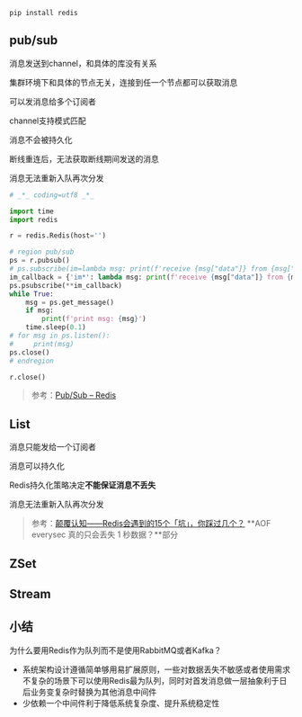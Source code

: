 `pip install redis`



## pub/sub

消息发送到channel，和具体的库没有关系

集群环境下和具体的节点无关，连接到任一个节点都可以获取消息

可以发消息给多个订阅者

channel支持模式匹配

消息不会被持久化

断线重连后，无法获取断线期间发送的消息

消息无法重新入队再次分发

```python
# _*_ coding=utf8 _*_

import time
import redis

r = redis.Redis(host='')

# region pub/sub
ps = r.pubsub()
# ps.subscribe(im=lambda msg: print(f'receive {msg["data"]} from {msg["channel"]}'))
im_callback = {'im*': lambda msg: print(f'receive {msg["data"]} from {msg["channel"]}')}
ps.psubscribe(**im_callback)
while True:
    msg = ps.get_message()
    if msg:
        print(f'print msg: {msg}')
    time.sleep(0.1)
# for msg in ps.listen():
#     print(msg)
ps.close()
# endregion

r.close()
```

> 参考：[Pub/Sub – Redis](https://redis.io/topics/pubsub)



## List

消息只能发给一个订阅者

消息可以持久化

Redis持久化策略决定**不能保证消息不丢失**

消息无法重新入队再次分发



> 参考：[颠覆认知——Redis会遇到的15个「坑」，你踩过几个？](https://mp.weixin.qq.com/s/xIEVj5oJ7rvEMWB19SHBwA) **AOF everysec 真的只会丢失 1 秒数据？**部分



## ZSet



## Stream





## 小结

为什么要用Redis作为队列而不是使用RabbitMQ或者Kafka？

+ 系统架构设计遵循简单够用易扩展原则，一些对数据丢失不敏感或者使用需求不复杂的场景下可以使用Redis最为队列，同时对首发消息做一层抽象利于日后业务变复杂时替换为其他消息中间件
+ 少依赖一个中间件利于降低系统复杂度、提升系统稳定性



